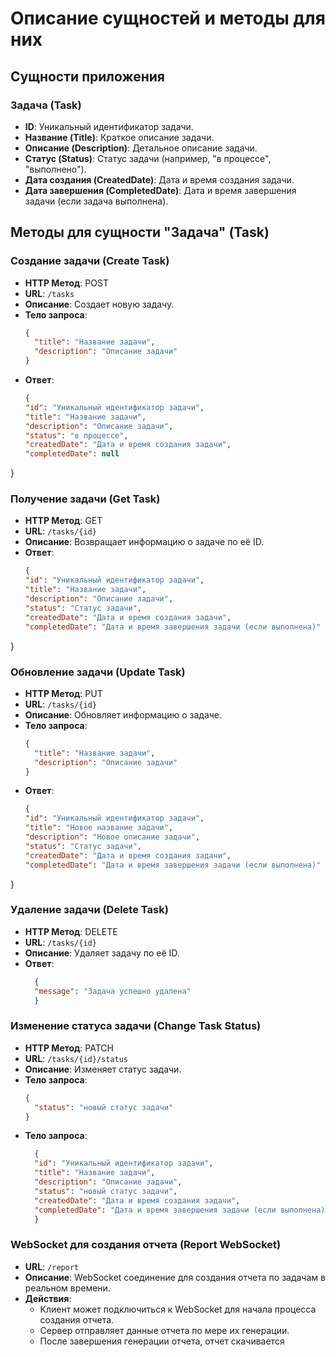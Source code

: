 # Описание сущностей и методы для них

## Сущности приложения

### Задача (Task)
- **ID**: Уникальный идентификатор задачи.
- **Название (Title)**: Краткое описание задачи.
- **Описание (Description)**: Детальное описание задачи.
- **Статус (Status)**: Статус задачи (например, "в процессе", "выполнено").
- **Дата создания (CreatedDate)**: Дата и время создания задачи.
- **Дата завершения (CompletedDate)**: Дата и время завершения задачи (если задача выполнена).

## Методы для сущности "Задача" (Task)

### Создание задачи (Create Task)
- **HTTP Метод**: POST
- **URL**: `/tasks`
- **Описание**: Создает новую задачу.
- **Тело запроса**:
  ```json
  {
    "title": "Название задачи",
    "description": "Описание задачи"
  }
- **Ответ**:
  ```json
  {
  "id": "Уникальный идентификатор задачи",
  "title": "Название задачи",
  "description": "Описание задачи",
  "status": "в процессе",
  "createdDate": "Дата и время создания задачи",
  "completedDate": null
}
### Получение задачи (Get Task)
- **HTTP Метод**: GET
- **URL**: `/tasks/{id}`
- **Описание**: Возвращает информацию о задаче по её ID.
- **Ответ**:
  ```json
  {
  "id": "Уникальный идентификатор задачи",
  "title": "Название задачи",
  "description": "Описание задачи",
  "status": "Статус задачи",
  "createdDate": "Дата и время создания задачи",
  "completedDate": "Дата и время завершения задачи (если выполнена)"
}
### Обновление задачи (Update Task)
- **HTTP Метод**: PUT
- **URL**: `/tasks/{id}`
- **Описание**: Обновляет информацию о задаче.
- **Тело запроса**:
    ```json
    {
      "title": "Название задачи",
      "description": "Описание задачи"
    }
- **Ответ**:
  ```json
  {
  "id": "Уникальный идентификатор задачи",
  "title": "Новое название задачи",
  "description": "Новое описание задачи",
  "status": "Статус задачи",
  "createdDate": "Дата и время создания задачи",
  "completedDate": "Дата и время завершения задачи (если выполнена)"
}
### Удаление задачи (Delete Task)
- **HTTP Метод**: DELETE
- **URL**: `/tasks/{id}`
- **Описание**: Удаляет задачу по её ID.
- **Ответ**:
  ```json
    {
    "message": "Задача успешно удалена"
    }
### Изменение статуса задачи (Change Task Status)
- **HTTP Метод**: PATCH
- **URL**: `/tasks/{id}/status`
- **Описание**: Изменяет статус задачи.
- **Тело запроса**:
  ```json
  {
    "status": "новый статус задачи"
  }
- **Тело запроса**:
  ```json
    {
    "id": "Уникальный идентификатор задачи",
    "title": "Название задачи",
    "description": "Описание задачи",
    "status": "новый статус задачи",
    "createdDate": "Дата и время создания задачи",
    "completedDate": "Дата и время завершения задачи (если выполнена)"
    }

### WebSocket для создания отчета (Report WebSocket)
- **URL**: `/report`
- **Описание**: WebSocket соединение для создания отчета по задачам в реальном времени.
- **Действия**:
    - Клиент может подключиться к WebSocket для начала процесса создания отчета.
    - Сервер отправляет данные отчета по мере их генерации.
    - После завершения генерации отчета, отчет скачивается



